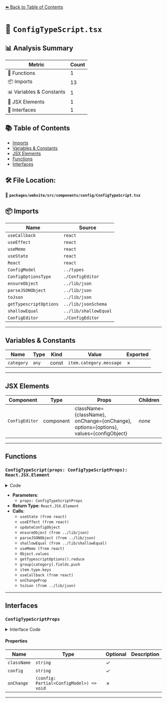 [⬅️ Back to Table of Contents](../../../../../index.md)

# 📄 `ConfigTypeScript.tsx`

## 📊 Analysis Summary

| Metric | Count |
|--------|-------|
| 🔧 Functions | 1 |
| 📦 Imports | 13 |
| 📊 Variables & Constants | 1 |
| 💠 JSX Elements | 1 |
| 📐 Interfaces | 1 |

## 📚 Table of Contents

- [Imports](#imports)
- [Variables & Constants](#variables-constants)
- [JSX Elements](#jsx-elements)
- [Functions](#functions)
- [Interfaces](#interfaces)

## 🛠️ File Location:
📂 **`packages/website/src/components/config/ConfigTypeScript.tsx`**

## 📦 Imports

| Name | Source |
|------|--------|
| `useCallback` | `react` |
| `useEffect` | `react` |
| `useMemo` | `react` |
| `useState` | `react` |
| `React` | `react` |
| `ConfigModel` | `../types` |
| `ConfigOptionsType` | `./ConfigEditor` |
| `ensureObject` | `../lib/json` |
| `parseJSONObject` | `../lib/json` |
| `toJson` | `../lib/json` |
| `getTypescriptOptions` | `../lib/jsonSchema` |
| `shallowEqual` | `../lib/shallowEqual` |
| `ConfigEditor` | `./ConfigEditor` |


---

## Variables & Constants

| Name | Type | Kind | Value | Exported |
|------|------|------|-------|----------|
| `category` | `any` | const | `item.category.message` | ✗ |


---

## JSX Elements

| Component | Type | Props | Children |
|-----------|------|-------|----------|
| `ConfigEditor` | component | className={className}, onChange={onChange}, options={options}, values={configObject} | *none* |


---

## Functions

### `ConfigTypeScript(props: ConfigTypeScriptProps): React.JSX.Element`

<details><summary>Code</summary>

```ts
function ConfigTypeScript(props: ConfigTypeScriptProps): React.JSX.Element {
  const { className, config, onChange: onChangeProp } = props;

  const [configObject, updateConfigObject] = useState<Record<string, unknown>>(
    () => ({}),
  );

  useEffect(() => {
    updateConfigObject(oldConfig => {
      const newConfig = ensureObject(parseJSONObject(config).compilerOptions);
      if (shallowEqual(oldConfig, newConfig)) {
        return oldConfig;
      }
      return newConfig;
    });
  }, [config]);

  const options = useMemo((): ConfigOptionsType[] => {
    return Object.values(
      getTypescriptOptions().reduce<Record<string, ConfigOptionsType>>(
        (group, item) => {
          const category = item.category.message;
          group[category] ??= {
            fields: [],
            heading: category,
          };
          if (item.type === 'boolean') {
            group[category].fields.push({
              key: item.name,
              label: item.description.message,
              type: 'boolean',
            });
          } else if (item.type instanceof Map) {
            group[category].fields.push({
              enum: ['', ...item.type.keys()],
              key: item.name,
              label: item.description.message,
              type: 'string',
            });
          }
          return group;
        },
        {},
      ),
    );
  }, []);

  const onChange = useCallback(
    (newConfig: Record<string, unknown>) => {
      const parsed = parseJSONObject(config);
      parsed.compilerOptions = newConfig;
      updateConfigObject(newConfig);
      onChangeProp({ tsconfig: toJson(parsed) });
    },
    [config, onChangeProp],
  );

  return (
    <ConfigEditor
      className={className}
      onChange={onChange}
      options={options}
      values={configObject}
    />
  );
}
```
</details>

- **Parameters**:
  - `props: ConfigTypeScriptProps`
- **Return Type**: `React.JSX.Element`
- **Calls**:
  - `useState (from react)`
  - `useEffect (from react)`
  - `updateConfigObject`
  - `ensureObject (from ../lib/json)`
  - `parseJSONObject (from ../lib/json)`
  - `shallowEqual (from ../lib/shallowEqual)`
  - `useMemo (from react)`
  - `Object.values`
  - `getTypescriptOptions().reduce`
  - `group[category].fields.push`
  - `item.type.keys`
  - `useCallback (from react)`
  - `onChangeProp`
  - `toJson (from ../lib/json)`

---

## Interfaces

### `ConfigTypeScriptProps`

<details><summary>Interface Code</summary>

```ts
interface ConfigTypeScriptProps {
  readonly className?: string;
  readonly config?: string;
  readonly onChange: (config: Partial<ConfigModel>) => void;
}
```
</details>

#### Properties

| Name | Type | Optional | Description |
|------|------|----------|-------------|
| `className` | `string` | ✓ |  |
| `config` | `string` | ✓ |  |
| `onChange` | `(config: Partial<ConfigModel>) => void` | ✗ |  |


---
